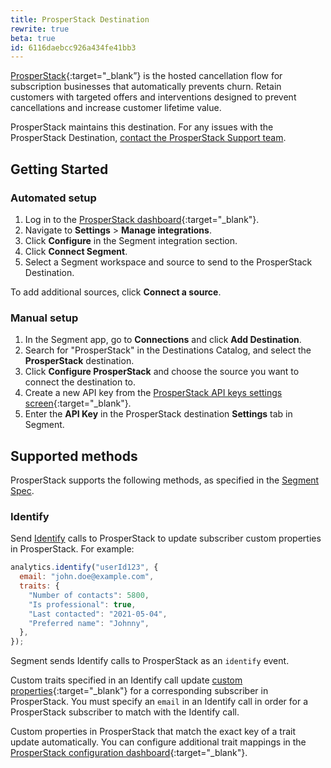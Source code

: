 ```yaml
---
title: ProsperStack Destination
rewrite: true
beta: true
id: 6116daebcc926a434fe41bb3
---
```

[ProsperStack](https://prosperstack.com/?utm_source=segmentio&utm_medium=docs&utm_campaign=partners){:target="_blank”} is the hosted cancellation flow for subscription businesses that automatically prevents churn. Retain customers with targeted offers and interventions designed to prevent cancellations and increase customer lifetime value.

ProsperStack maintains this destination. For any issues with the ProsperStack Destination, [contact the ProsperStack Support team](mailto:support@prosperstack.com).

## Getting Started



### Automated setup

1. Log in to the [ProsperStack dashboard](https://app.prosperstack.com){:target="\_blank"}.
2. Navigate to **Settings** > **Manage integrations**.
3. Click **Configure** in the Segment integration section.
4. Click **Connect Segment**.
5. Select a Segment workspace and source to send to the ProsperStack Destination.

To add additional sources, click **Connect a source**.

### Manual setup

1. In the Segment app, go to **Connections** and click **Add Destination**.
2. Search for "ProsperStack" in the Destinations Catalog, and select the **ProsperStack** destination.
3. Click **Configure ProsperStack** and choose the source you want to connect the destination to.
4. Create a new API key from the [ProsperStack API keys settings screen](https://app.prosperstack.com/settings/api-keys){:target="\_blank"}.
5. Enter the **API Key** in the ProsperStack destination **Settings** tab in Segment.

## Supported methods

ProsperStack supports the following methods, as specified in the [Segment Spec](/docs/connections/spec).

### Identify

Send [Identify](/docs/connections/spec/identify) calls to ProsperStack to update subscriber custom properties in ProsperStack. For example:

```js
analytics.identify("userId123", {
  email: "john.doe@example.com",
  traits: {
    "Number of contacts": 5800,
    "Is professional": true,
    "Last contacted": "2021-05-04",
    "Preferred name": "Johnny",
  },
});
```

Segment sends Identify calls to ProsperStack as an `identify` event.

Custom traits specified in an Identify call update [custom properties](https://prosperstack.com/docs/custom-properties/){:target="\_blank"} for a corresponding subscriber in ProsperStack. You must specify an `email` in an Identify call in order for a ProsperStack subscriber to match with the Identify call.

Custom properties in ProsperStack that match the exact key of a trait update automatically. You can configure additional trait mappings in the [ProsperStack configuration dashboard](https://app.prosperstack.com/settings/integrations/segment){:target="\_blank"}.
